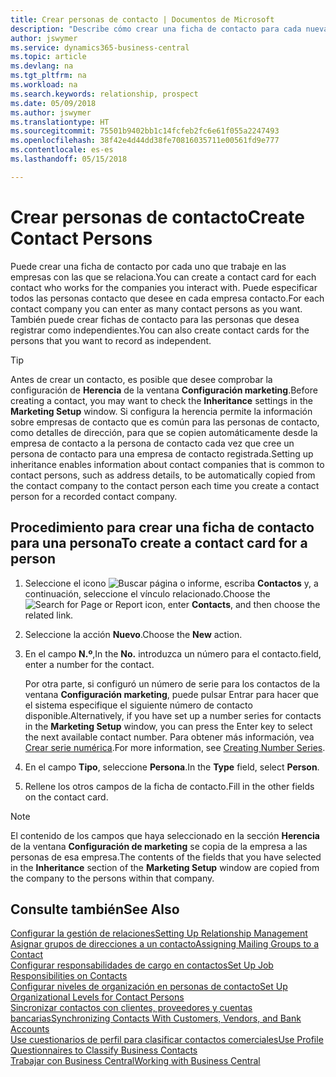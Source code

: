 ```yaml
---
title: Crear personas de contacto | Documentos de Microsoft
description: "Describe cómo crear una ficha de contacto para cada nueva persona o cliente potencial con el que interactúe o tenga una relación de negocio."
author: jswymer
ms.service: dynamics365-business-central
ms.topic: article
ms.devlang: na
ms.tgt_pltfrm: na
ms.workload: na
ms.search.keywords: relationship, prospect
ms.date: 05/09/2018
ms.author: jswymer
ms.translationtype: HT
ms.sourcegitcommit: 75501b9402bb1c14fcfeb2fc6e61f055a2247493
ms.openlocfilehash: 38f42e4d44dd38fe70816035711e00561fd9e777
ms.contentlocale: es-es
ms.lasthandoff: 05/15/2018

---
```

# <a name="create-contact-persons"></a><span data-ttu-id="2cd9e-103">Crear personas de contacto</span><span class="sxs-lookup"><span data-stu-id="2cd9e-103">Create Contact Persons</span></span>
<span data-ttu-id="2cd9e-104">Puede crear una ficha de contacto por cada uno que trabaje en las empresas con las que se relaciona.</span><span class="sxs-lookup"><span data-stu-id="2cd9e-104">You can create a contact card for each contact who works for the companies you interact with.</span></span> <span data-ttu-id="2cd9e-105">Puede especificar todos las personas contacto que desee en cada empresa contacto.</span><span class="sxs-lookup"><span data-stu-id="2cd9e-105">For each contact company you can enter as many contact persons as you want.</span></span> <span data-ttu-id="2cd9e-106">También puede crear fichas de contacto para las personas que desea registrar como independientes.</span><span class="sxs-lookup"><span data-stu-id="2cd9e-106">You can also create contact cards for the persons that you want to record as independent.</span></span>

> [!TIP]  
>   <span data-ttu-id="2cd9e-107">Antes de crear un contacto, es posible que desee comprobar la configuración de **Herencia** de la ventana **Configuración marketing**.</span><span class="sxs-lookup"><span data-stu-id="2cd9e-107">Before creating a contact, you may want to check the **Inheritance** settings in the **Marketing Setup** window.</span></span> <span data-ttu-id="2cd9e-108">Si configura la herencia permite la información sobre empresas de contacto que es común para las personas de contacto, como detalles de dirección, para que se copien automáticamente desde la empresa de contacto a la persona de contacto cada vez que cree un persona de contacto para una empresa de contacto registrada.</span><span class="sxs-lookup"><span data-stu-id="2cd9e-108">Setting up inheritance enables information about contact companies that is common to contact persons, such as address details, to be automatically copied from the contact company to the contact person each time you create a contact person for a recorded contact company.</span></span>

## <a name="to-create-a-contact-card-for-a-person"></a><span data-ttu-id="2cd9e-109">Procedimiento para crear una ficha de contacto para una persona</span><span class="sxs-lookup"><span data-stu-id="2cd9e-109">To create a contact card for a person</span></span>
1. <span data-ttu-id="2cd9e-110">Seleccione el icono ![Buscar página o informe](media/ui-search/search_small.png "icono Buscar página o informe"), escriba **Contactos** y, a continuación, seleccione el vínculo relacionado.</span><span class="sxs-lookup"><span data-stu-id="2cd9e-110">Choose the ![Search for Page or Report](media/ui-search/search_small.png "Search for Page or Report icon") icon, enter **Contacts**, and then choose the related link.</span></span>
2. <span data-ttu-id="2cd9e-111">Seleccione la acción **Nuevo**.</span><span class="sxs-lookup"><span data-stu-id="2cd9e-111">Choose the **New** action.</span></span>
3. <span data-ttu-id="2cd9e-112">En el campo **N.º**,</span><span class="sxs-lookup"><span data-stu-id="2cd9e-112">In the **No.**</span></span> <span data-ttu-id="2cd9e-113">introduzca un número para el contacto.</span><span class="sxs-lookup"><span data-stu-id="2cd9e-113">field, enter a number for the contact.</span></span>

    <span data-ttu-id="2cd9e-114">Por otra parte, si configuró un número de serie para los contactos de la ventana **Configuración marketing**, puede pulsar Entrar para hacer que el sistema especifique el siguiente número de contacto disponible.</span><span class="sxs-lookup"><span data-stu-id="2cd9e-114">Alternatively, if you have set up a number series for contacts in the **Marketing Setup** window, you can press the Enter key to select the next available contact number.</span></span> <span data-ttu-id="2cd9e-115">Para obtener más información, vea [Crear serie numérica](ui-create-number-series.md).</span><span class="sxs-lookup"><span data-stu-id="2cd9e-115">For more information, see [Creating Number Series](ui-create-number-series.md).</span></span>
4. <span data-ttu-id="2cd9e-116">En el campo **Tipo**, seleccione **Persona**.</span><span class="sxs-lookup"><span data-stu-id="2cd9e-116">In the **Type** field, select **Person**.</span></span>
5. <span data-ttu-id="2cd9e-117">Rellene los otros campos de la ficha de contacto.</span><span class="sxs-lookup"><span data-stu-id="2cd9e-117">Fill in the other fields on the contact card.</span></span>

> [!NOTE]  
>   <span data-ttu-id="2cd9e-118">El contenido de los campos que haya seleccionado en la sección **Herencia** de la ventana **Configuración de marketing** se copia de la empresa a las personas de esa empresa.</span><span class="sxs-lookup"><span data-stu-id="2cd9e-118">The contents of the fields that you have selected in the **Inheritance** section of the **Marketing Setup** window are copied from the company to the persons within that company.</span></span>

## <a name="see-also"></a><span data-ttu-id="2cd9e-119">Consulte también</span><span class="sxs-lookup"><span data-stu-id="2cd9e-119">See Also</span></span>
[<span data-ttu-id="2cd9e-120">Configurar la gestión de relaciones</span><span class="sxs-lookup"><span data-stu-id="2cd9e-120">Setting Up Relationship Management</span></span>](marketing-setup-marketing.md)  
[<span data-ttu-id="2cd9e-121">Asignar grupos de direcciones a un contacto</span><span class="sxs-lookup"><span data-stu-id="2cd9e-121">Assigning Mailing Groups to a Contact</span></span>](marketing-mailing-groups.md#AssignMailGroupContact)  
[<span data-ttu-id="2cd9e-122">Configurar responsabilidades de cargo en contactos</span><span class="sxs-lookup"><span data-stu-id="2cd9e-122">Set Up Job Responsibilities on Contacts</span></span>](marketing-job-responsibilities.md)  
[<span data-ttu-id="2cd9e-123">Configurar niveles de organización en personas de contacto</span><span class="sxs-lookup"><span data-stu-id="2cd9e-123">Set Up Organizational Levels for Contact Persons</span></span>](marketing-organizational-levels.md)  
[<span data-ttu-id="2cd9e-124">Sincronizar contactos con clientes, proveedores y cuentas bancarias</span><span class="sxs-lookup"><span data-stu-id="2cd9e-124">Synchronizing Contacts With Customers, Vendors, and Bank Accounts</span></span>](marketing-synchronize-contacts-customers-vendors-bank-accounts.md)  
[<span data-ttu-id="2cd9e-125">Use cuestionarios de perfil para clasificar contactos comerciales</span><span class="sxs-lookup"><span data-stu-id="2cd9e-125">Use Profile Questionnaires to Classify Business Contacts</span></span>](marketing-create-contact-profile-questionnaire.md)  
[<span data-ttu-id="2cd9e-126">Trabajar con Business Central</span><span class="sxs-lookup"><span data-stu-id="2cd9e-126">Working with Business Central</span></span>](ui-work-product.md)  


